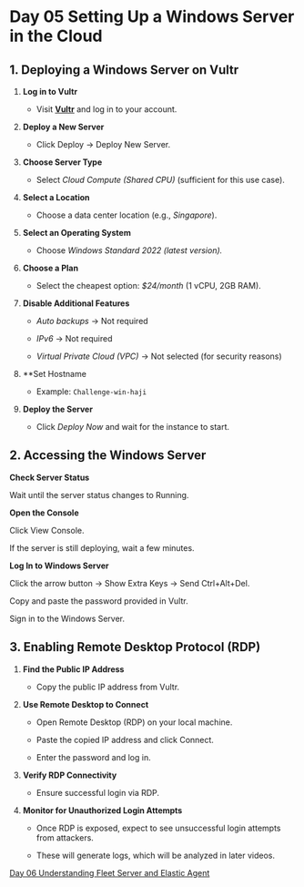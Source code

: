 # Day 05 Setting Up a Windows Server in the Cloud

## 1. Deploying a Windows Server on Vultr

1. **Log in to Vultr**
    
    - Visit [**Vultr**](https://www.vultr.com/) and log in to your account.
        
2. **Deploy a New Server**
    
    - Click Deploy → Deploy New Server.
        
3. **Choose Server Type**
    
    - Select *Cloud Compute (Shared CPU)* (sufficient for this use case).
        
4. **Select a Location**
    
    - Choose a data center location (e.g., *Singapore*).
        
5. **Select an Operating System**
    
    - Choose *Windows Standard 2022 (latest version).*
        
6. **Choose a Plan**
    
    - Select the cheapest option: *$24/month* (1 vCPU, 2GB RAM).
        
7. **Disable Additional Features**
    
    - *Auto backups* → Not required
        
    - *IPv6* → Not required
        
    - *Virtual Private Cloud (VPC)* → Not selected (for security reasons)
        
8. **Set Hostname
        
    - Example: `Challenge-win-haji`
        
9. **Deploy the Server**
    
    - Click *Deploy Now* and wait for the instance to start.

## 2. Accessing the Windows Server

**Check Server Status**

Wait until the server status changes to Running.

**Open the Console**

Click View Console.
 
If the server is still deploying, wait a few minutes.

**Log In to Windows Server**

Click the arrow button → Show Extra Keys → Send Ctrl+Alt+Del.

Copy and paste the password provided in Vultr.

Sign in to the Windows Server.

## 3. Enabling Remote Desktop Protocol (RDP)

1. **Find the Public IP Address**
    
    - Copy the public IP address from Vultr.
        
2. **Use Remote Desktop to Connect**
    
    - Open Remote Desktop (RDP) on your local machine.
        
    - Paste the copied IP address and click Connect.
        
    - Enter the password and log in.
        
3. **Verify RDP Connectivity**
    
    - Ensure successful login via RDP.
        
4. **Monitor for Unauthorized Login Attempts**
    
    - Once RDP is exposed, expect to see unsuccessful login attempts from attackers.
        
    - These will generate logs, which will be analyzed in later videos.


[Day 06 Understanding Fleet Server and Elastic Agent](Day%2006%20Understanding%20Fleet%20Server%20and%20Elastic%20Agent.md)
